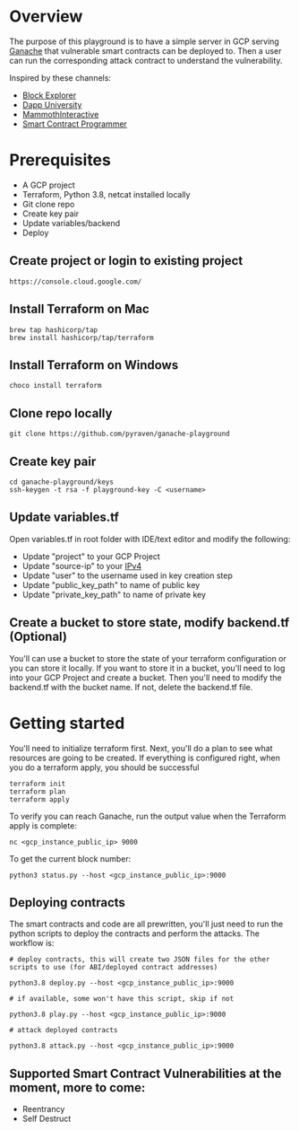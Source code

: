 # Overview

The purpose of this playground is to have a simple server in GCP serving [Ganache](https://github.com/trufflesuite/ganache) that vulnerable smart contracts can be deployed to. Then a user can run the corresponding attack contract to understand the vulnerability. 

Inspired by these channels:
* [Block Explorer](https://www.youtube.com/c/BlockExplorerMedia)
* [Dapp University](https://www.youtube.com/c/DappUniversity)
* [MammothInteractive](https://www.youtube.com/c/MammothInteractive)
* [Smart Contract Programmer](https://www.youtube.com/channel/UCJWh7F3AFyQ_x01VKzr9eyA)

# Prerequisites

* A GCP project
* Terraform, Python 3.8, netcat installed locally
* Git clone repo
* Create key pair
* Update variables/backend
* Deploy


## Create project or login to existing project
```
https://console.cloud.google.com/
```

## Install Terraform on Mac
```
brew tap hashicorp/tap
brew install hashicorp/tap/terraform
```

## Install Terraform on Windows
```
choco install terraform
```

## Clone repo locally
```
git clone https://github.com/pyraven/ganache-playground
```

## Create key pair
```
cd ganache-playground/keys
ssh-keygen -t rsa -f playground-key -C <username>
```

## Update variables.tf

Open variables.tf in root folder with IDE/text editor and modify the following:
* Update "project" to your GCP Project
* Update "source-ip" to your [IPv4](https://whatismyipaddress.com/)
* Update "user" to the username used in key creation step
* Update "public_key_path" to name of public key
* Update "private_key_path" to name of private key

## Create a bucket to store state, modify backend.tf (Optional)

You'll can use a bucket to store the state of your terraform configuration or you can store it locally. If you want to store it in a bucket, you'll need to log into your GCP Project and create a bucket. Then you'll need to modify the backend.tf with the bucket name. If not, delete the backend.tf file. 

# Getting started

You'll need to initialize terraform first. Next, you'll do a plan to see what resources are going to be created. If everything is configured right, when you do a terraform apply, you should be successful
```
terraform init
terraform plan
terraform apply
```

To verify you can reach Ganache, run the output value when the Terraform apply is complete:
```
nc <gcp_instance_public_ip> 9000
```

To get the current block number:
```
python3 status.py --host <gcp_instance_public_ip>:9000
```

## Deploying contracts

The smart contracts and code are all prewritten, you'll just need to run the python scripts to deploy the contracts and perform the attacks. The workflow is:

```
# deploy contracts, this will create two JSON files for the other scripts to use (for ABI/deployed contract addresses)

python3.8 deploy.py --host <gcp_instance_public_ip>:9000

# if available, some won't have this script, skip if not

python3.8 play.py --host <gcp_instance_public_ip>:9000 

# attack deployed contracts

python3.8 attack.py --host <gcp_instance_public_ip>:9000
```

## Supported Smart Contract Vulnerabilities at the moment, more to come:
* Reentrancy
* Self Destruct